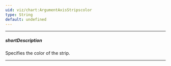 ```yaml
---
uid: viz/chart:ArgumentAxisStripscolor
type: String
default: undefined
---
```

---
##### shortDescription
Specifies the color of the strip.

---
